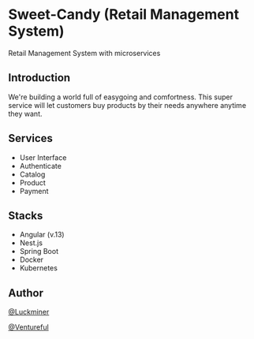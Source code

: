 # Sweet-Candy (Retail Management System)

Retail Management System with microservices

## Introduction

We're building a world full of easygoing and comfortness.
This super service will let customers buy products by their needs anywhere anytime they want.

## Services

- User Interface
- Authenticate
- Catalog
- Product
- Payment

## Stacks

- Angular (v.13)
- Nest.js
- Spring Boot
- Docker
- Kubernetes

## Author

[@Luckminer](https://github.com/luckminer)

[@Ventureful](https://github.com/ventureful)
